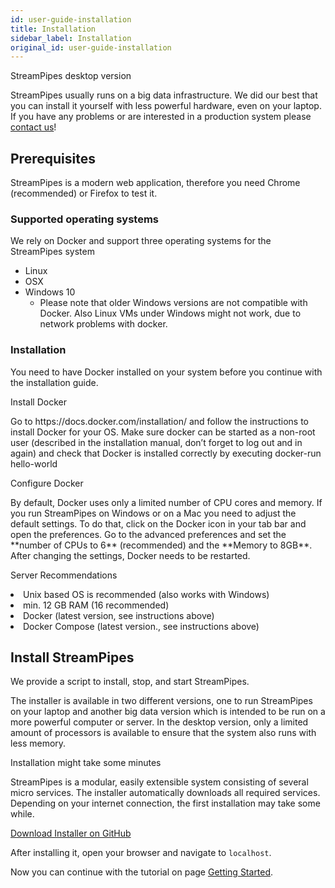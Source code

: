 ```yaml
---
id: user-guide-installation
title: Installation
sidebar_label: Installation
original_id: user-guide-installation
---
```


<div class="admonition error">
<div class="admonition-title">StreamPipes desktop version</div>
<p>StreamPipes usually runs on a big data infrastructure. We did our best that you can install it yourself with less powerful hardware, even on your laptop.<br/>
    If you have any problems or are interested in a production system please <a href="mailto:feedback@streampipes.org">contact us</a>!</p>
</div>

## Prerequisites
StreamPipes is a modern web application, therefore you need Chrome (recommended) or Firefox to test it.

### Supported operating systems
We rely on Docker and support three operating systems for the StreamPipes system

* Linux
* OSX
* Windows 10
    * Please note that older Windows versions are not compatible with Docker. Also Linux VMs under Windows might not work, due to network problems with docker.

### Installation
You need to have Docker installed on your system before you continue with the installation guide.


<div class="admonition info">
<div class="admonition-title">Install Docker</div>
<p>Go to https://docs.docker.com/installation/ and follow the instructions to install Docker for your OS. Make sure docker can be started as a non-root user (described in the installation manual, don’t forget to log out and in again) and check that Docker is installed correctly by executing docker-run hello-world</p>
</div>

<div class="admonition info">
<div class="admonition-title">Configure Docker</div>
<p>By default, Docker uses only a limited number of CPU cores and memory.
       If you run StreamPipes on Windows or on a Mac you need to adjust the default settings.
       To do that, click on the Docker icon in your tab bar and open the preferences.
       Go to the advanced preferences and set the **number of CPUs to 6** (recommended) and the **Memory to 8GB**.
       After changing the settings, Docker needs to be restarted.</p></div>


<div class="admonition warn">
<div class="admonition-title">Server Recommendations</div>
<p>
<li>Unix based OS is recommended (also works with Windows)</li>
    <li>min. 12 GB RAM (16 recommended)</li>
    <li>Docker (latest version, see instructions above)</li>
    <li>Docker Compose (latest version., see instructions above)</li>
</p>
</div>

## Install StreamPipes
We provide a script to install, stop, and start StreamPipes.


The installer is available in two different versions, one to run StreamPipes on your laptop and another big data version which is intended to be run on a more powerful computer or server.
In the desktop version, only a limited amount of processors is available to ensure that the system also runs with less memory.

<div class="admonition info">
<div class="admonition-title">Installation might take some minutes</div>
<p> StreamPipes is a modular, easily extensible system consisting of several micro services.
       The installer automatically downloads all required services. Depending on your internet connection, the first installation may take some while.</p></div>


<a href="https://github.com/streampipes/streampipes-installer" target="_blank">Download Installer on GitHub</a>


After installing it, open your browser and navigate to `localhost`.

Now you can continue with the tutorial on page [Getting Started](user-guide-getting-started.md).
